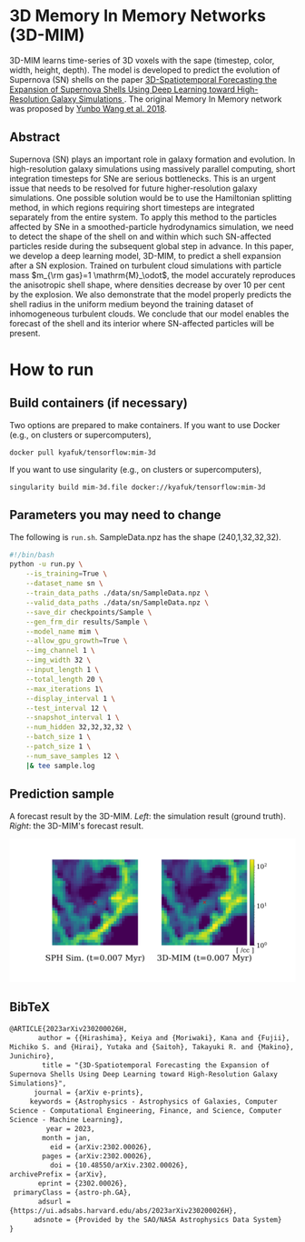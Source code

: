 # 3D Memory In Memory Networks (3D-MIM)

3D-MIM learns time-series of 3D voxels with the sape (timestep, color, width, height, depth). The model is developed to predict the evolution of Supernova (SN) shells on the paper [3D-Spatiotemporal Forecasting the Expansion of Supernova Shells Using Deep Learning toward High-Resolution Galaxy Simulations
](https://arxiv.org/abs/2302.00026). The original Memory In Memory network was proposed by [Yunbo Wang et al. 2018](https://arxiv.org/abs/1811.07490).


## Abstract

Supernova (SN) plays an important role in galaxy formation and evolution. In high-resolution galaxy simulations using massively parallel computing, short integration timesteps for SNe are serious bottlenecks. This is an urgent issue that needs to be resolved for future higher-resolution galaxy simulations. One possible solution would be to use the Hamiltonian splitting method, in which regions requiring short timesteps are integrated separately from the entire system. To apply this method to the particles affected by SNe in a smoothed-particle hydrodynamics simulation, we need to detect the shape of the shell on and within which such SN-affected particles 
reside during the subsequent global step in advance. In this paper, we develop a deep learning model, 3D-MIM, to predict a shell expansion after a SN explosion. Trained on turbulent cloud simulations with particle mass $m_{\rm gas}=1 \mathrm{M}_\odot$, the model accurately reproduces the anisotropic shell shape, where densities decrease by over 10 per cent by the explosion. We also demonstrate that the model properly predicts the shell radius in the uniform medium beyond the training dataset of inhomogeneous turbulent clouds. We conclude that our model enables the forecast of the shell and its interior where SN-affected particles will be present.


# How to run

## Build containers (if necessary)

Two options are prepared to make containers.
If you want to use Docker (e.g., on clusters or supercomputers),

```
docker pull kyafuk/tensorflow:mim-3d
```

If you want to use singularity (e.g., on clusters or supercomputers),

```
singularity build mim-3d.file docker://kyafuk/tensorflow:mim-3d
```

## Parameters you may need to change
The following is `run.sh`.
SampleData.npz has the shape (240,1,32,32,32).

```:run.sh
#!/bin/bash
python -u run.py \
    --is_training=True \
    --dataset_name sn \
    --train_data_paths ./data/sn/SampleData.npz \
    --valid_data_paths ./data/sn/SampleData.npz \
    --save_dir checkpoints/Sample \
    --gen_frm_dir results/Sample \
    --model_name mim \
    --allow_gpu_growth=True \
    --img_channel 1 \
    --img_width 32 \
    --input_length 1 \
    --total_length 20 \
    --max_iterations 1\
    --display_interval 1 \
    --test_interval 12 \
    --snapshot_interval 1 \
    --num_hidden 32,32,32,32 \
    --batch_size 1 \
    --patch_size 1 \
    --num_save_samples 12 \
    |& tee sample.log
```


## Prediction sample
A forecast result by the 3D-MIM.
_Left_: the simulation result (ground truth). _Right_: the 3D-MIM's forecast result.

![SN](https://github.com/kyaFUK/3D-MIM/blob/master/test_sample/SN_video.gif)


## BibTeX
```
@ARTICLE{2023arXiv230200026H,
       author = {{Hirashima}, Keiya and {Moriwaki}, Kana and {Fujii}, Michiko S. and {Hirai}, Yutaka and {Saitoh}, Takayuki R. and {Makino}, Junichiro},
        title = "{3D-Spatiotemporal Forecasting the Expansion of Supernova Shells Using Deep Learning toward High-Resolution Galaxy Simulations}",
      journal = {arXiv e-prints},
     keywords = {Astrophysics - Astrophysics of Galaxies, Computer Science - Computational Engineering, Finance, and Science, Computer Science - Machine Learning},
         year = 2023,
        month = jan,
          eid = {arXiv:2302.00026},
        pages = {arXiv:2302.00026},
          doi = {10.48550/arXiv.2302.00026},
archivePrefix = {arXiv},
       eprint = {2302.00026},
 primaryClass = {astro-ph.GA},
       adsurl = {https://ui.adsabs.harvard.edu/abs/2023arXiv230200026H},
      adsnote = {Provided by the SAO/NASA Astrophysics Data System}
}
```

